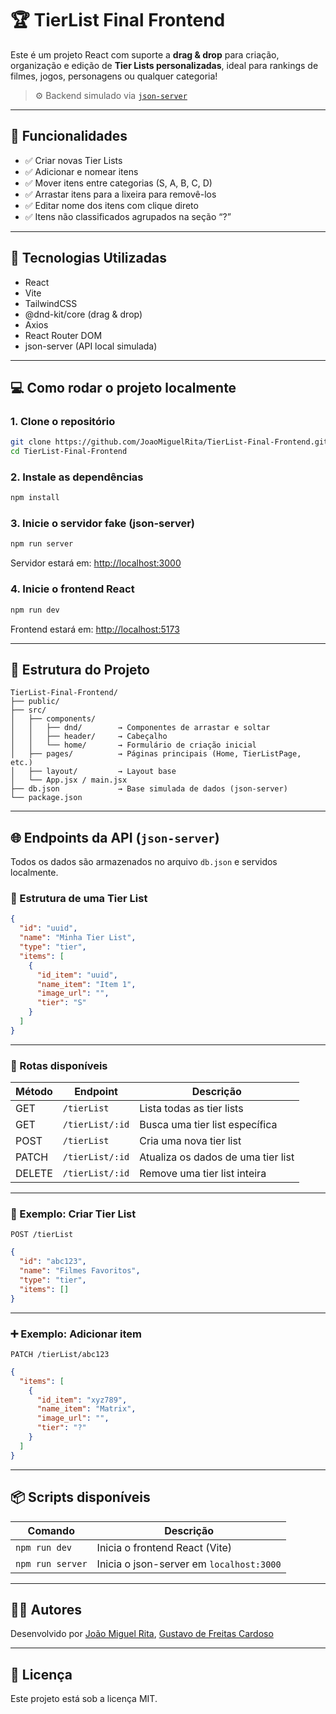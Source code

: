 
# 🏆 TierList Final Frontend

Este é um projeto React com suporte a **drag & drop** para criação, organização e edição de **Tier Lists personalizadas**, ideal para rankings de filmes, jogos, personagens ou qualquer categoria!

> ⚙️ Backend simulado via [`json-server`](https://github.com/typicode/json-server)

---

## 🎯 Funcionalidades

- ✅ Criar novas Tier Lists  
- ✅ Adicionar e nomear itens  
- ✅ Mover itens entre categorias (S, A, B, C, D)  
- ✅ Arrastar itens para a lixeira para removê-los  
- ✅ Editar nome dos itens com clique direto  
- ✅ Itens não classificados agrupados na seção “?”

---

## 🚀 Tecnologias Utilizadas

- React  
- Vite  
- TailwindCSS  
- @dnd-kit/core (drag & drop)  
- Axios  
- React Router DOM  
- json-server (API local simulada)

---

## 💻 Como rodar o projeto localmente

### 1. Clone o repositório

```bash
git clone https://github.com/JoaoMiguelRita/TierList-Final-Frontend.git
cd TierList-Final-Frontend
```

### 2. Instale as dependências

```bash
npm install
```

### 3. Inicie o servidor fake (json-server)

```bash
npm run server
```

Servidor estará em: [http://localhost:3000](http://localhost:3000)

### 4. Inicie o frontend React

```bash
npm run dev
```

Frontend estará em: [http://localhost:5173](http://localhost:5173)

---

## 📁 Estrutura do Projeto

```
TierList-Final-Frontend/
├── public/
├── src/
│   ├── components/
│   │   ├── dnd/        → Componentes de arrastar e soltar
│   │   ├── header/     → Cabeçalho
│   │   └── home/       → Formulário de criação inicial
│   ├── pages/          → Páginas principais (Home, TierListPage, etc.)
│   ├── layout/         → Layout base
│   └── App.jsx / main.jsx
├── db.json             → Base simulada de dados (json-server)
└── package.json
```

---

## 🌐 Endpoints da API (`json-server`)

Todos os dados são armazenados no arquivo `db.json` e servidos localmente.

### 🔧 Estrutura de uma Tier List

```json
{
  "id": "uuid",
  "name": "Minha Tier List",
  "type": "tier",
  "items": [
    {
      "id_item": "uuid",
      "name_item": "Item 1",
      "image_url": "",
      "tier": "S"
    }
  ]
}
```

---

### 📖 Rotas disponíveis

| Método | Endpoint           | Descrição                            |
|--------|--------------------|----------------------------------------|
| GET    | `/tierList`        | Lista todas as tier lists              |
| GET    | `/tierList/:id`    | Busca uma tier list específica         |
| POST   | `/tierList`        | Cria uma nova tier list                |
| PATCH  | `/tierList/:id`    | Atualiza os dados de uma tier list     |
| DELETE | `/tierList/:id`    | Remove uma tier list inteira           |

---

### 📌 Exemplo: Criar Tier List

```http
POST /tierList
```

```json
{
  "id": "abc123",
  "name": "Filmes Favoritos",
  "type": "tier",
  "items": []
}
```

---

### ➕ Exemplo: Adicionar item

```http
PATCH /tierList/abc123
```

```json
{
  "items": [
    {
      "id_item": "xyz789",
      "name_item": "Matrix",
      "image_url": "",
      "tier": "?"
    }
  ]
}
```

---

## 📦 Scripts disponíveis

| Comando         | Descrição                          |
|-----------------|------------------------------------|
| `npm run dev`   | Inicia o frontend React (Vite)     |
| `npm run server`| Inicia o json-server em `localhost:3000` |

---


## 🧑‍💻 Autores

Desenvolvido por [João Miguel Rita](https://github.com/JoaoMiguelRita),
                 [Gustavo de Freitas Cardoso](https://github.com/gustavofreitas19)

---

## 📄 Licença

Este projeto está sob a licença MIT.
